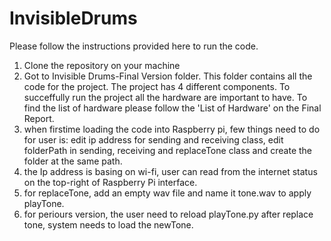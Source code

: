 # InvisibleDrums
Please follow the instructions provided here to run the code. 

1. Clone the repository on your machine
2. Got to Invisible Drums-Final Version folder. This folder contains all the code for the project. The project has 4 different components. To succeffully run the project all the hardware are important to have. To find the list of hardware please follow the 'List of Hardware' on the Final Report.
3. when firstime loading the code into Raspberry pi, few things need to do for user is: edit ip address for sending and receiving class, edit folderPath in sending, receiving and replaceTone class and create the folder at the same path.
4. the Ip address is basing on wi-fi, user can read from the internet status on the top-right of Raspberry Pi interface.
5. for replaceTone, add an empty wav file and name it tone.wav to apply playTone.
6. for periours version, the user need to reload playTone.py after replace tone, system needs to load the newTone. 
